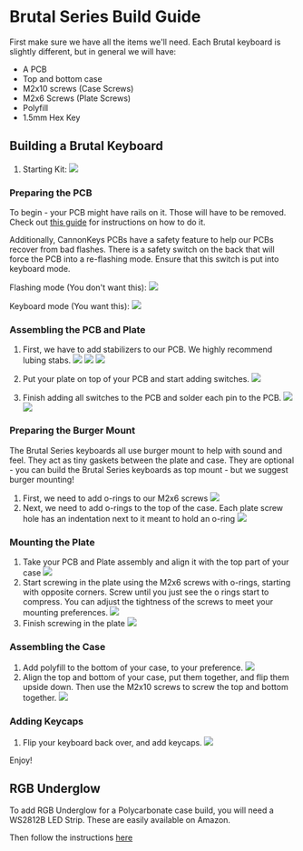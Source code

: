 # Brutal Series Build Guide

First make sure we have all the items we'll need.
Each Brutal keyboard is slightly different, but in general we will have:

* A PCB
* Top and bottom case
* M2x10 screws (Case Screws)
* M2x6 Screws (Plate Screws)
* Polyfill
* 1.5mm Hex Key

## Building a Brutal Keyboard
1. Starting Kit:
![](../images/brutal_series/01-start.jpg)

### Preparing the PCB
To begin - your PCB might have rails on it. Those will have to be removed. 
Check out [this guide](../removing_pcb_rails.md) for instructions on how to do it.

Additionally, CannonKeys PCBs have a safety feature to help our PCBs recover from bad flashes. There is a safety switch on the back that will force the PCB into a re-flashing mode. Ensure that this switch is put into keyboard mode.

Flashing mode (You don't want this):
![](../images/brutal_series/15-bootloader-switch.jpg)

Keyboard mode (You want this):
![](../images/brutal_series/16-keyboard-mode.jpg)


### Assembling the PCB and Plate
1. First, we have to add stabilizers to our PCB. We highly recommend lubing stabs.
![](../images/brutal_series/02-assemble-stabs.jpg)
![](../images/brutal_series/03-add-stabs-pcbs.jpg)
![](../images/brutal_series/04-all-stabs.jpg)


1. Put your plate on top of your PCB and start adding switches.
![](../images/brutal_series/05-add-plate.jpg)
1. Finish adding all switches to the PCB and solder each pin to the PCB.
![](../images/brutal_series/06-all-switches.jpg)
![](../images/brutal_series/07-switches-soldered.jpg)


### Preparing the Burger Mount
The Brutal Series keyboards all use burger mount to help with sound and feel. They act as tiny gaskets between the plate and case. They are optional - you can build the Brutal Series keyboards as top mount - but we suggest burger mounting!
1. First, we need to add o-rings to our M2x6 screws
![](../images/brutal_series/08-oring-screws.jpg)
1. Next, we need to add o-rings to the top of the case. Each plate screw hole has an indentation next to it meant to hold an o-ring
![](../images/brutal_series/09-oring-top.jpg)

### Mounting the Plate
1. Take your PCB and Plate assembly and align it with the top part of your case
![](../images/brutal_series/10-align-plate.jpg)
1. Start screwing in the plate using the M2x6 screws with o-rings, starting with opposite corners. Screw until you just see the o rings start to compress. You can adjust the tightness of the screws to meet your mounting preferences.
![](../images/brutal_series/11-screw-plate.jpg)
1. Finish screwing in the plate
![](../images/brutal_series/12-plate-all-screws.jpg)

### Assembling the Case
1. Add polyfill to the bottom of your case, to your preference.
![](../images/brutal_series/13-polyfill-case.jpg)
1. Align the top and bottom of your case, put them together, and flip them upside down. Then use the M2x10 screws to screw the top and bottom together.
![](../images/brutal_series/14-screw-case.jpg)

### Adding Keycaps
1. Flip your keyboard back over, and add keycaps.
![](../images/brutal_series/17-finished.jpg)

Enjoy!

## RGB Underglow
To add RGB Underglow for a Polycarbonate case build, you will need a WS2812B LED Strip. These are easily available on Amazon. 

Then follow the instructions [here](../rgb_underglow.md)